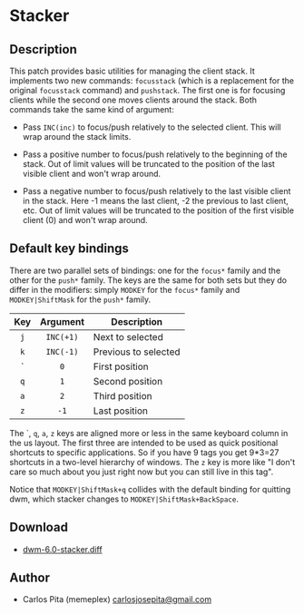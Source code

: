 Stacker
=======

Description
-----------

This patch provides basic utilities for managing the client stack. It implements two new
commands: `focusstack` (which is a replacement for the original `focusstack` command) and
`pushstack`. The first one is for focusing clients while the second one moves clients
around the stack. Both commands take the same kind of argument:

* Pass `INC(inc)` to focus/push relatively to the selected client. This will wrap around the
  stack limits.

* Pass a positive number to focus/push relatively to the beginning of the stack. Out of
  limit values will be truncated to the position of the last visible client and won't
  wrap around.

* Pass a negative number to focus/push relatively to the last visible client in the stack.
  Here -1 means the last client, -2 the previous to last client, etc. Out of limit values
  will be truncated to the position of the first visible client (0) and won't wrap around.

Default key bindings
--------------------

There are two parallel sets of bindings: one for the `focus*` family and the other for the
`push*` family. The keys are the same for both sets but they do differ in the modifiers:
simply `MODKEY` for the `focus*` family and `MODKEY|ShiftMask` for the `push*` family.

  Key   |  Argument   |   Description
:------:|:-----------:|-----------------------
  `j`   |   `INC(+1)` |  Next to selected
  `k`   |   `INC(-1)` |  Previous to selected
  \`    |     `0`     |  First position
  `q`   |     `1`     |  Second position
  `a`   |     `2`     |  Third position
  `z`   |    `-1`     |  Last position

The \`, `q`, `a`, `z` keys are aligned more or less in the same keyboard column in the us
layout. The first three are intended to be used as quick positional shortcuts to specific
applications. So if you have 9 tags you get 9\*3=27 shortcuts in a two-level hierarchy of
windows. The `z` key is more like "I don't care so much about you just right now but you
can still live in this tag".

Notice that `MODKEY|ShiftMask+q` collides with the default binding for quitting dwm, which
stacker changes to `MODKEY|ShiftMask+BackSpace`.

Download
--------

* [dwm-6.0-stacker.diff](dwm-6.0-stacker.diff)

Author
------

* Carlos Pita (memeplex) <carlosjosepita@gmail.com>
